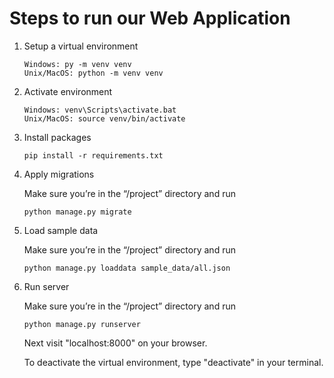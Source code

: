 # Steps to run our Web Application

1. Setup a virtual environment
    ```
    Windows: py -m venv venv
    Unix/MacOS: python -m venv venv
    ```

2. Activate environment
    ```
    Windows: venv\Scripts\activate.bat 
    Unix/MacOS: source venv/bin/activate
    ```

3. Install packages
    ```
    pip install -r requirements.txt
    ```

4. Apply migrations

    Make sure you’re in the “/project” directory and run 
    ```
    python manage.py migrate
    ```

5. Load sample data

    Make sure you’re in the “/project” directory and run
    ```
    python manage.py loaddata sample_data/all.json 
    ```

6. Run server

    Make sure you’re in the “/project” directory and run 
    ```
    python manage.py runserver 
    ```
    Next visit "localhost:8000" on your browser. 
    
    To deactivate the virtual environment, type "deactivate" in your terminal.
